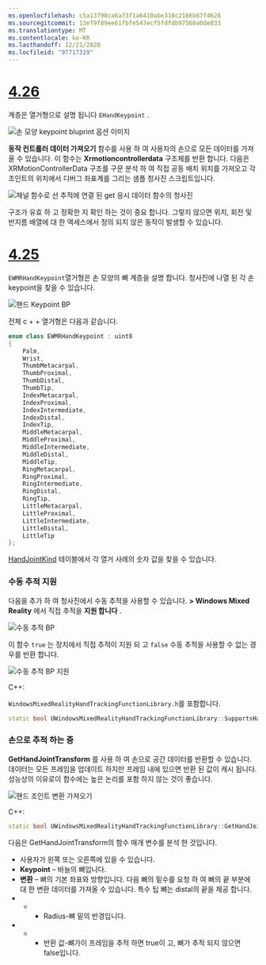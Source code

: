 ```yaml
---
ms.openlocfilehash: c5a13798ca6a73f1a6410abe310c2166b67f4626
ms.sourcegitcommit: 13ef9f89ee61fbfe547ecf5fdfdb97560a0de833
ms.translationtype: MT
ms.contentlocale: ko-KR
ms.lasthandoff: 12/21/2020
ms.locfileid: "97717319"
---
```

# <a name="426"></a>[4.26](#tab/426)

계층은 열거형으로 설명 됩니다 `EHandKeypoint` .

![손 모양 keypoint bluprint 옵션 이미지](../images/hand-keypoint-bp.png)

**동작 컨트롤러 데이터 가져오기** 함수를 사용 하 여 사용자의 손으로 모든 데이터를 가져올 수 있습니다. 이 함수는 **Xrmotioncontrollerdata** 구조체를 반환 합니다. 다음은 XRMotionControllerData 구조를 구문 분석 하 여 직접 공동 배치 위치를 가져오고 각 조인트의 위치에서 디버그 좌표계를 그리는 샘플 청사진 스크립트입니다.

![채널 함수로 선 추적에 연결 된 get 응시 데이터 함수의 청사진](../images/unreal-hand-tracking-img-03.png)

구조가 유효 하 고 정확한 지 확인 하는 것이 중요 합니다. 그렇지 않으면 위치, 회전 및 반지름 배열에 대 한 액세스에서 정의 되지 않은 동작이 발생할 수 있습니다.

# <a name="425"></a>[4.25](#tab/425)

`EWMRHandKeypoint`열거형은 손 모양의 뼈 계층을 설명 합니다. 청사진에 나열 된 각 손 keypoint을 찾을 수 있습니다.

![핸드 Keypoint BP](../images/hand-keypoint-bp.png)

전체 c + + 열거형은 다음과 같습니다.
```cpp
enum class EWMRHandKeypoint : uint8
{
    Palm,
    Wrist,
    ThumbMetacarpal,
    ThumbProximal,
    ThumbDistal,
    ThumbTip,
    IndexMetacarpal,
    IndexProximal,
    IndexIntermediate,
    IndexDistal,
    IndexTip,
    MiddleMetacarpal,
    MiddleProximal,
    MiddleIntermediate,
    MiddleDistal,
    MiddleTip,
    RingMetacarpal,
    RingProximal,
    RingIntermediate,
    RingDistal,
    RingTip,
    LittleMetacarpal,
    LittleProximal,
    LittleIntermediate,
    LittleDistal,
    LittleTip
};
```

[HandJointKind](https://docs.microsoft.com/uwp/api/windows.perception.people.handjointkind) 테이블에서 각 열거 사례의 숫자 값을 찾을 수 있습니다.

### <a name="supporting-hand-tracking"></a>수동 추적 지원

다음을 추가 하 여 청사진에서 수동 추적을 사용할 수 있습니다. **> Windows Mixed Reality** 에서 직접 추적을 **지원 합니다** .

![수동 추적 BP](../images/unreal/hand-tracking-bp.png)

이 함수 `true` 는 장치에서 직접 추적이 지원 되 고 `false` 수동 추적을 사용할 수 없는 경우를 반환 합니다.

![수동 추적 BP 지원](../images/unreal/supports-hand-tracking-bp.png)

C++:

`WindowsMixedRealityHandTrackingFunctionLibrary.h`를 포함합니다.

```cpp
static bool UWindowsMixedRealityHandTrackingFunctionLibrary::SupportsHandTracking()
```

### <a name="getting-hand-tracking"></a>손으로 추적 하는 중

**GetHandJointTransform** 를 사용 하 여 손으로 공간 데이터를 반환할 수 있습니다. 데이터는 모든 프레임을 업데이트 하지만 프레임 내에 있으면 반환 된 값이 캐시 됩니다. 성능상의 이유로이 함수에는 높은 논리를 포함 하지 않는 것이 좋습니다.

![핸드 조인트 변환 가져오기](../images/unreal/get-hand-joint-transform.png)

C++:
```cpp
static bool UWindowsMixedRealityHandTrackingFunctionLibrary::GetHandJointTransform(EControllerHand Hand, EWMRHandKeypoint Keypoint, FTransform& OutTransform, float& OutRadius)
```

다음은 GetHandJointTransform의 함수 매개 변수를 분석 한 것입니다.

*  사용자가 왼쪽 또는 오른쪽에 있을 수 있습니다.
* **Keypoint** – 바늘의 뼈입니다.
* **변환** – 뼈의 기본 좌표와 방향입니다. 다음 뼈의 밑수를 요청 하 여 뼈의 끝 부분에 대 한 변환 데이터를 가져올 수 있습니다. 특수 팁 뼈는 distal의 끝을 제공 합니다.
* * * Radius-뼈 밑의 반경입니다.
* * * 반환 값-뼈가이 프레임을 추적 하면 true이 고, 뼈가 추적 되지 않으면 false입니다.

